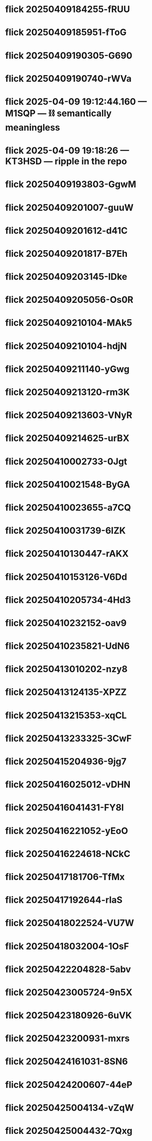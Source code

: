 # flick 20250409184255-fRUU
# flick 20250409185951-fToG
# flick 20250409190305-G690
# flick 20250409190740-rWVa
# flick 2025-04-09 19:12:44.160 — M1SQP — ⛓️ semantically meaningless
# flick 2025-04-09 19:18:26 — KT3HSD — ripple in the repo
# flick 20250409193803-GgwM
# flick 20250409201007-guuW
# flick 20250409201612-d41C
# flick 20250409201817-B7Eh
# flick 20250409203145-IDke
# flick 20250409205056-Os0R
# flick 20250409210104-MAk5
# flick 20250409210104-hdjN
# flick 20250409211140-yGwg
# flick 20250409213120-rm3K
# flick 20250409213603-VNyR
# flick 20250409214625-urBX
# flick 20250410002733-0Jgt
# flick 20250410021548-ByGA
# flick 20250410023655-a7CQ
# flick 20250410031739-6IZK
# flick 20250410130447-rAKX
# flick 20250410153126-V6Dd
# flick 20250410205734-4Hd3
# flick 20250410232152-oav9
# flick 20250410235821-UdN6
# flick 20250413010202-nzy8
# flick 20250413124135-XPZZ
# flick 20250413215353-xqCL
# flick 20250413233325-3CwF
# flick 20250415204936-9jg7
# flick 20250416025012-vDHN
# flick 20250416041431-FY8l
# flick 20250416221052-yEoO
# flick 20250416224618-NCkC
# flick 20250417181706-TfMx
# flick 20250417192644-rIaS
# flick 20250418022524-VU7W
# flick 20250418032004-1OsF
# flick 20250422204828-5abv
# flick 20250423005724-9n5X
# flick 20250423180926-6uVK
# flick 20250423200931-mxrs
# flick 20250424161031-8SN6
# flick 20250424200607-44eP
# flick 20250425004134-vZqW
# flick 20250425004432-7Qxg
